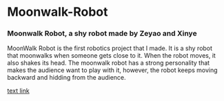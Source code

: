 # Moonwalk-Robot
### Moonwalk Robot, a shy robot made by Zeyao and Xinye

MoonWalk Robot is the first robotics project that I made. It is a shy robot that moonwalks when someone gets close to it. When the robot moves, it also shakes its head. The moonwalk robot has a strong personality that makes the audience want to play with it, however, the robot keeps moving backward and hidding from the audience.
      
[text link](zeyaoli.com)

